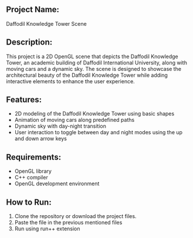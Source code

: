 

## **Project Name:**
Daffodil Knowledge Tower Scene

## **Description:**
This project is a 2D OpenGL scene that depicts the Daffodil Knowledge Tower, an academic building of Daffodil International University, along with moving cars and a dynamic sky. The scene is designed to showcase the architectural beauty of the Daffodil Knowledge Tower while adding interactive elements to enhance the user experience.

## **Features:**

* 2D modeling of the Daffodil Knowledge Tower using basic shapes
* Animation of moving cars along predefined paths
* Dynamic sky with day-night transition
* User interaction to toggle between day and night modes using the up and down arrow keys

## **Requirements:**

* OpenGL library
* C++ compiler
* OpenGL development environment

## **How to Run:**

1. Clone the repository or download the project files.
2. Paste the file in the previous mentioned files
3. Run using run++ extension 

